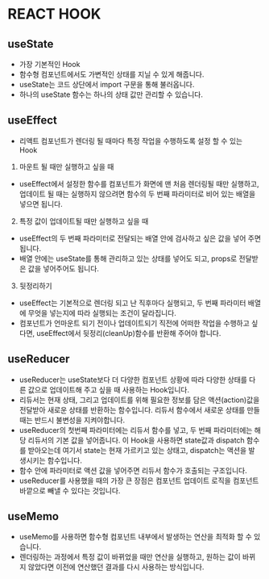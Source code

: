 # REACT HOOK


## useState

- 가장 기본적인 Hook
- 함수형 컴포넌트에서도 가변적인 상태를 지닐 수 있게 해줍니다.
- useState는 코드 상단에서 import 구문을 통해 불러옵니다.
- 하나의 useState 함수는 하나의 상태 값만 관리할 수 있습니다.

## useEffect
- 리액트 컴포넌트가 렌더링 될 때마다 특정 작업을 수행하도록 설정 할 수 있는 Hook

1. 마운트 될 때만 실행하고 싶을 때
- useEffect에서 설정한 함수를 컴포넌트가 화면에 맨 처음 렌더링될 때만 실행하고, 업데이트 될 때는 실행하지 않으려면 함수의 두 번째 파라미터로 비어 있는 배열을 넣으면 됩니다.

2. 특정 값이 업데이트될 때만 실행하고 싶을 때
- useEffect의 두 번째 파라미터로 전달되는 배열 안에 검사하고 싶은 값을 넣어 주면 됩니다.
- 배열 안에는 useState를 통해 관리하고 있는 상태를 넣어도 되고, props로 전달받은 값을 넣어주어도 됩니다.

3. 뒷정리하기
- useEffect는 기본적으로 렌더링 되고 난 직후마다 실행되고, 두 번째 파라미터 배열에 무엇을 넣는지에 따라 실행되는 조건이 달라집니다.
- 컴포넌트가 언마운트 되기 전이나 업데이트되기 직전에 어떠한 작업을 수행하고 싶다면, useEffect에서 뒷정리(cleanUp)함수를 반환해 주어야 합니다.

## useReducer
- useReducer는 useState보다 더 다양한 컴포넌트 상황에 따라 다양한 상태를 다른 값으로 업데이트해 주고 싶을 때 사용하는 Hook입니다.
- 리듀서는 현재 상태, 그리고 업데이트를 위해 필요한 정보를 담은 액션(action)값을 전달받아 새로운 상태를 반환하는 함수입니다. 리듀서 함수에서 새로운 상태를 만들 때는 반드시 불변성을 지켜야합니다.
- useReducer의 첫번째 파라미터에는 리듀서 함수를 넣고, 두 번째 파라미터에는 해당 리듀서의 기본 값을 넣어줍니다. 이 Hook을 사용하면 state값과 dispatch 함수를 받아오는데 여기서 state는 현재 가르키고 있는 상태고, dispatch는 액션을 발생시키는 함수입니다.
- 함수 안에 파라미터로 액션 값을 넣어주면 리듀서 함수가 호출되는 구조입니다.
- useReducer를 사용했을 때의 가장 큰 장점은 컴포넌트 업데이트 로직을 컴포넌트 바깥으로 빼낼 수 있다는 것입니다.

## useMemo
- useMemo를 사용하면 함수형 컴포넌트 내부에서 발생하는 연산을 최적화 할 수 있습니다.
- 렌더링하는 과정에서 특정 값이 바뀌었을 때만 연산을 실행하고, 원하는 값이 바뀌지 않았다면 이전에 연산했던 결과를 다시 사용하는 방식입니다.